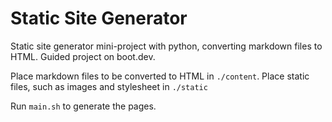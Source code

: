 # Static Site Generator

Static site generator mini-project with python, converting markdown files to HTML. Guided project on boot.dev.

Place markdown files to be converted to HTML in `./content`. Place static files, such as images and stylesheet in `./static`

Run `main.sh` to generate the pages.
